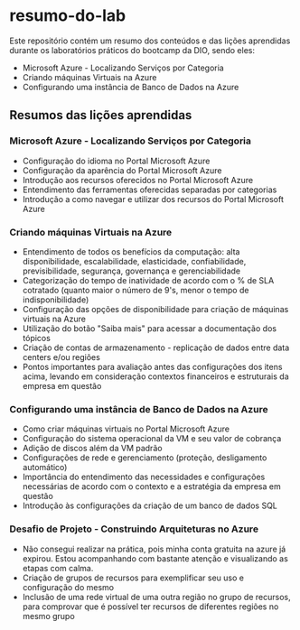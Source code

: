 # resumo-do-lab
Este repositório contém um resumo dos conteúdos e das lições aprendidas durante os laboratórios práticos do bootcamp da DIO, sendo eles:
- Microsoft Azure - Localizando Serviços por Categoria
- Criando máquinas Virtuais na Azure
- Configurando uma instância de Banco de Dados na Azure

## Resumos das lições aprendidas

### Microsoft Azure - Localizando Serviços por Categoria

- Configuração do idioma no Portal Microsoft Azure
- Configuração da aparência do Portal Microsoft Azure
- Introdução aos recursos oferecidos no Portal Microsoft Azure
- Entendimento das ferramentas oferecidas separadas por categorias
- Introdução a como navegar e utilizar dos recursos do Portal Microsoft Azure

### Criando máquinas Virtuais na Azure

- Entendimento de todos os benefícios da computação: alta disponibilidade, escalabilidade, elasticidade, confiabilidade, previsibilidade, segurança, governança e gerenciabilidade
- Categorização do tempo de inatividade de acordo com o % de SLA cotratado (quanto maior o número de 9's, menor o tempo de indisponibilidade)
- Configuração das opções de disponibilidade para criação de máquinas virtuais na Azure
- Utilização do botão "Saiba mais" para acessar a documentação dos tópicos
- Criação de contas de armazenamento - replicação de dados entre data centers e/ou regiões
- Pontos importantes para avaliação antes das configurações dos itens acima, levando em consideração contextos financeiros e estruturais da empresa em questão

### Configurando uma instância de Banco de Dados na Azure

- Como criar máquinas virtuais no Portal Microsoft Azure
- Configuração do sistema operacional da VM e seu valor de cobrança
- Adição de discos além da VM padrão
- Configurações de rede e gerenciamento (proteção, desligamento automático)
- Importância do entendimento das necessidades e configurações necessárias de acordo com o contexto e a estratégia da empresa em questão
- Introdução às configurações da criação de um banco de dados SQL

### Desafio de Projeto - Construindo Arquiteturas no Azure

- Não consegui realizar na prática, pois minha conta gratuita na azure já expirou. Estou acompanhando com bastante atenção e visualizando as etapas com calma.
- Criação de grupos de recursos para exemplificar seu uso e configuração do mesmo
- Inclusão de uma rede virtual de uma outra região no grupo de recursos, para comprovar que é possível ter recursos de diferentes regiões no mesmo grupo
